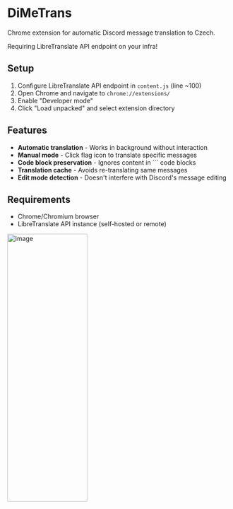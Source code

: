 # DiMeTrans

Chrome extension for automatic Discord message translation to Czech.

Requiring LibreTranslate API endpoint on your infra!

## Setup

1. Configure LibreTranslate API endpoint in `content.js` (line ~100)
2. Open Chrome and navigate to `chrome://extensions/`
3. Enable "Developer mode"
4. Click "Load unpacked" and select extension directory

## Features

- **Automatic translation** - Works in background without interaction
- **Manual mode** - Click flag icon to translate specific messages
- **Code block preservation** - Ignores content in ``` code blocks
- **Translation cache** - Avoids re-translating same messages
- **Edit mode detection** - Doesn't interfere with Discord's message editing

## Requirements

- Chrome/Chromium browser
- LibreTranslate API instance (self-hosted or remote)

<img width="181" height="606" alt="image" src="https://github.com/user-attachments/assets/43d25c2a-4cc3-4f06-ba8f-cb2a056efcb1" />

